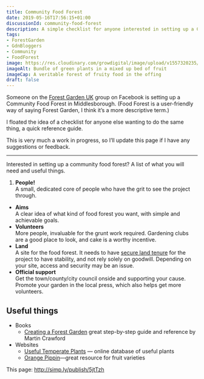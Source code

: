 ```yaml
---
title: Community Food Forest
date: 2019-05-16T17:56:15+01:00
discussionId: community-food-forest
description: A simple checklist for anyone interested in setting up a Community Food Forest (AKA Community Forest Garden)
tags: 
- ForestGarden
- GdnBloggers
- Community
- FoodForest
image: https://res.cloudinary.com/growdigital/image/upload/v1557320235/fruittriangle-36B5E7BD.jpg
imageAlt: Bundle of green plants in a mixed up bed of fruit
imageCap: A veritable forest of fruity food in the offing
draft: false
---
```


Someone on the [Forest Garden UK](https://www.facebook.com/groups/405281259629562/) group on Facebook is setting up a Community Food Forest in Middlesborough. (Food Forest is a user-friendly way of saying Forest Garden, I think it’s a more descriptive term.) 

I floated the idea of a checklist for anyone else wanting to do the same thing, a quick reference guide. 

This is very much a work in progress, so I’ll update this page if I have any suggestions or feedback.

---

Interested in setting up a community food forest? A list of what you will need and useful things.

1. **People!**  
A small, dedicated core of people who have the grit to see the project through.
* **Aims**  
A clear idea of what kind of food forest you want, with simple and achievable goals.
* **Volunteers**  
More people, invaluable for the grunt work required. Gardening clubs are a good place to look, and cake is a worthy incentive.
* **Land**  
A site for the food forest. It needs to have [secure land tenure](https://en.wikipedia.org/wiki/Land_tenure) for the project to have stability, and not rely solely on goodwill. Depending on your site, access and security may be an issue.
* **Official support**  
Get the town/county/city council onside and supporting your cause. Promote your garden in the local press, which also helps get more volunteers.

## Useful things

* Books
  * [Creating a Forest Garden](https://www.agroforestry.co.uk/product/creating-a-forest-garden-2/) great step-by-step guide and reference by Martin Crawford
* Websites
  * [Useful Temperate Plants](http://temperate.theferns.info) — online database of useful plants
  * [Orange Pippin](https://www.orangepippin.com)—great resource for fruit varieties

This page: <http://simp.ly/publish/5jtTzh>

